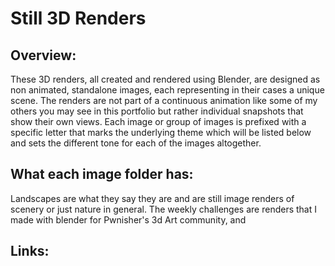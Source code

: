# Still 3D Renders

## Overview:

These 3D renders, all created and rendered using Blender, are designed as non animated, standalone images, each representing in their cases a unique scene. The renders are not part of a continuous animation like some of my others you may see in this portfolio but rather individual snapshots that show their own views. Each image or group of images is prefixed with a specific letter that marks the underlying theme which will be listed below and sets the different tone for each of the images altogether. 

## What each image folder has:
Landscapes are what they say they are and are still image renders of scenery or just nature in general. The weekly challenges are renders that I made with blender for Pwnisher's 3d Art community, and 

## Links:
